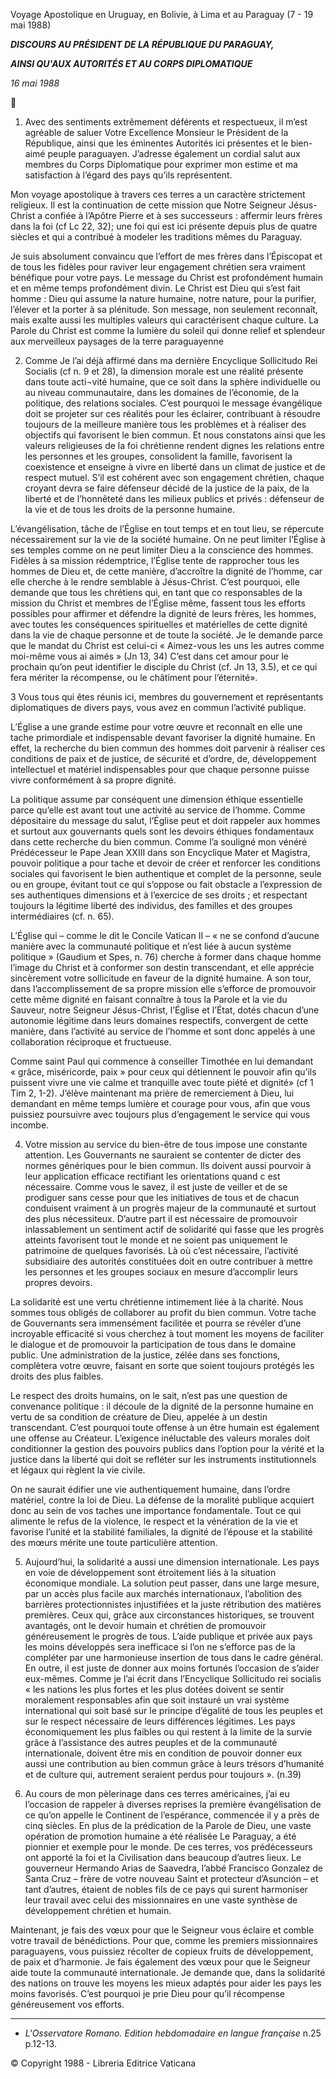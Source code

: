 Voyage Apostolique en Uruguay, en Bolivie, à Lima et au Paraguay (7 - 19 mai 1988)

***DISCOURS AU PRÉSIDENT DE LA RÉPUBLIQUE DU PARAGUAY,***

***AINSI QU'AUX AUTORITÉS ET AU CORPS DIPLOMATIQUE***

*16 mai 1988*



1. Avec des sentiments extrêmement déférents et respectueux, il m’est agréable de saluer Votre Excellence Monsieur le Président de la République, ainsi que les éminentes Autorités ici présentes et le bien-aimé peuple paraguayen. J’adresse également un cordial salut aux membres du Corps Diplomatique pour exprimer mon estime et ma satisfaction à l’égard des pays qu’ils représentent.

Mon voyage apostolique à travers ces terres a un caractère strictement religieux. Il est la continuation de cette mission que Notre Seigneur Jésus-Christ a confiée à l’Apôtre Pierre et à ses successeurs : affermir leurs frères dans la foi (cf Lc 22, 32); une foi qui est ici présente depuis plus de quatre siècles et qui a contribué à modeler les traditions mêmes du Paraguay.

Je suis absolument convaincu que l’effort de mes frères dans l’Épiscopat et de tous les fidèles pour raviver leur engagement chrétien sera vraiment bénéfique pour votre pays. Le message du Christ est profondément humain et en même temps profondément divin. Le Christ est Dieu qui s’est fait homme : Dieu qui assume la nature humaine, notre nature, pour la purifier, l’élever et la porter à sa plénitude. Son message, non seulement reconnaît, mais exalte aussi les multiples valeurs qui caractérisent chaque culture. La Parole du Christ est comme la lumière du soleil qui donne relief et splendeur aux merveilleux paysages de la terre paraguayenne

2. Comme Je l’ai déjà affirmé dans ma dernière Encyclique Sollicitudo Rei Socialis (cf n. 9 et 28), la dimension morale est une réalité présente dans toute acti¬vité humaine, que ce soit dans la sphère individuelle ou au niveau communautaire, dans les domaines de l’économie, de la politique, des relations sociales. C’est pourquoi le message évangélique doit se projeter sur ces réalités pour les éclairer, contribuant à résoudre toujours de la meilleure manière tous les problèmes et à réaliser des objectifs qui favorisent le bien commun. Et nous constatons ainsi que les valeurs religieuses de la foi chrétienne rendent dignes les relations entre les personnes et les groupes, consolident la famille, favorisent la coexistence et enseigne à vivre en liberté dans un climat de justice et de respect mutuel. S’il est cohérent avec son engagement chrétien, chaque croyant devra se faire défenseur décidé de la justice de la paix, de la liberté et de l’honnêteté dans les milieux publics et privés : défenseur de la vie et de tous les droits de la personne humaine.

L’évangélisation, tâche de l’Église en tout temps et en tout lieu, se répercute nécessairement sur la vie de la société humaine. On ne peut limiter l’Église à ses temples comme on ne peut limiter Dieu a la conscience des hommes. Fidèles à sa mission rédemptrice, l’Église tente de rapprocher tous les hommes de Dieu et, de cette manière, d’accroître la dignité de l’homme, car elle cherche à le rendre semblable à Jésus-Christ. C’est pourquoi, elle demande que tous les chrétiens qui, en tant que co responsables de la mission du Christ et membres de l’Église même, fassent tous les efforts possibles pour affirmer et défendre la dignité de leurs frères, les hommes, avec toutes les conséquences spirituelles et matérielles de cette dignité dans la vie de chaque personne et de toute la société. Je le demande parce que le mandat du Christ est celui-ci « Aimez-vous les uns les autres comme moi-même vous ai aimés » (Jn 13, 34) C’est dans cet amour pour le prochain qu’on peut identifier le disciple du Christ (cf. Jn 13, 3.5), et ce qui fera mériter la récompense, ou le châtiment pour l’éternité».

3 Vous tous qui êtes réunis ici, membres du gouvernement et représentants diplomatiques de divers pays, vous avez en commun l’activité publique.

L’Église a une grande estime pour votre œuvre et reconnaît en elle une tache primordiale et indispensable devant favoriser la dignité humaine. En effet, la recherche du bien commun des hommes doit parvenir à réaliser ces conditions de paix et de justice, de sécurité et d’ordre, de, développement intellectuel et matériel indispensables pour que chaque personne puisse vivre conformément à sa propre dignité.

La politique assume par conséquent une dimension éthique essentielle parce qu’elle est avant tout une activité au service de l’homme. Comme dépositaire du message du salut, l’Église peut et doit rappeler aux hommes et surtout aux gouvernants quels sont les devoirs éthiques fondamentaux dans cette recherche du bien commun. Comme l’a souligné mon vénéré Prédécesseur le Pape Jean XXIII dans son Encyclique Mater et Magistra, pouvoir politique a pour tache et devoir de créer et renforcer les conditions sociales qui favorisent le bien authentique et complet de la personne, seule ou en groupe, évitant tout ce qui s’oppose ou fait obstacle a l’expression de ses authentiques dimensions et à l’exercice de ses droits ; et respectant toujours la légitime liberté des individus, des familles et des groupes intermédiaires (cf. n. 65).

L’Église qui – comme le dit le Concile Vatican II – « ne se confond d’aucune manière avec la communauté politique et n’est liée à aucun système politique » (Gaudium et Spes, n. 76) cherche à former dans chaque homme l’image du Christ et à conformer son destin transcendant, et elle apprécie sincèrement votre sollicitude en faveur de la dignité humaine. A son tour, dans l’accomplissement de sa propre mission elle s’efforce de promouvoir cette même dignité en faisant connaître à tous la Parole et la vie du Sauveur, notre Seigneur Jésus-Christ, l’Église et l’État, dotés chacun d’une autonomie légitime dans leurs domaines respectifs, convergent de cette manière, dans l’activité au service de l’homme et sont donc appelés à une collaboration réciproque et fructueuse.

Comme saint Paul qui commence à conseiller Timothée en lui demandant « grâce, miséricorde, paix » pour ceux qui détiennent le pouvoir afin qu’ils puissent vivre une vie calme et tranquille avec toute piété et dignité» (cf 1 Tim 2, 1-2). J’élève maintenant ma prière de remerciement à Dieu, lui demandant en même temps lumière et courage pour vous, afin que vous puissiez poursuivre avec toujours plus d’engagement le service qui vous incombe.

4. Votre mission au service du bien-être de tous impose une constante attention. Les Gouvernants ne sauraient se contenter de dicter des normes génériques pour le bien commun. Ils doivent aussi pourvoir à leur application efficace rectifiant les orientations quand c est nécessaire. Comme vous le savez, il est juste de veiller et de se prodiguer sans cesse pour que les initiatives de tous et de chacun conduisent vraiment à un progrès majeur de la communauté et surtout des plus nécessiteux. D’autre part il est nécessaire de promouvoir inlassablement un sentiment actif de solidarité qui fasse que les progrès atteints favorisent tout le monde et ne soient pas uniquement le patrimoine de quelques favorisés. Là où c’est nécessaire, l’activité subsidiaire des autorités constituées doit en outre contribuer à mettre les personnes et les groupes sociaux en mesure d’accomplir leurs propres devoirs.

La solidarité est une vertu chrétienne intimement liée à la charité. Nous sommes tous obligés de collaborer au profit du bien commun. Votre tache de Gouvernants sera immensément facilitée et pourra se révéler d’une incroyable efficacité si vous cherchez à tout moment les moyens de faciliter le dialogue et de promouvoir la participation de tous dans le domaine public. Une administration de la justice, zélée dans ses fonctions, complètera votre œuvre, faisant en sorte que soient toujours protégés les droits des plus faibles.

Le respect des droits humains, on le sait, n’est pas une question de convenance politique : il découle de la dignité de la personne humaine en vertu de sa condition de créature de Dieu, appelée à un destin transcendant. C’est pourquoi toute offense à un être humain est également une offense au Créateur. L’exigence inéluctable des valeurs morales doit conditionner la gestion des pouvoirs publics dans l’option pour la vérité et la justice dans la liberté qui doit se refléter sur les instruments institutionnels et légaux qui règlent la vie civile.

On ne saurait édifier une vie authentiquement humaine, dans l’ordre matériel, contre la loi de Dieu. La défense de la moralité publique acquiert donc au sein de vos taches une importance fondamentale. Tout ce qui alimente le refus de la violence, le respect et la vénération de la vie et favorise l’unité et la stabilité familiales, la dignité de l’épouse et la stabilité des mœurs mérite une toute particulière attention.

5. Aujourd’hui, la solidarité a aussi une dimension internationale. Les pays en voie de développement sont étroitement liés à la situation économique mondiale. La solution peut passer, dans une large mesure, par un accès plus facile aux marchés internationaux, l’abolition des barrières protectionnistes injustifiées et la juste rétribution des matières premières. Ceux qui, grâce aux circonstances historiques, se trouvent avantagés, ont le devoir humain et chrétien de promouvoir généreusement le progrès de tous. L’aide publique et privée aux pays les moins développés sera inefficace si l’on ne s’efforce pas de la compléter par une harmonieuse insertion de tous dans le cadre général. En outre, il est juste de donner aux moins fortunés l’occasion de s’aider eux-mêmes. Comme je l’ai écrit dans l’Encyclique Sollicitudo rei socialis « les nations les plus fortes et les plus dotées doivent se sentir moralement responsables afin que soit instauré un vrai système international qui soit basé sur le principe d’égalité de tous les peuples et sur le respect nécessaire de leurs différences légitimes. Les pays économiquement les plus faibles ou qui restent à la limite de la survie grâce à l’assistance des autres peuples et de la communauté internationale, doivent être mis en condition de pouvoir donner eux aussi une contribution au bien commun grâce à leurs trésors d’humanité et de culture qui, autrement seraient perdus pour toujours ». (n.39)

6. Au cours de mon pèlerinage dans ces terres américaines, j’ai eu l’occasion de rappeler à diverses reprises la première évangélisation de ce qu’on appelle le Continent de l’espérance, commencée il y a près de cinq siècles. En plus de la prédication de la Parole de Dieu, une vaste opération de promotion humaine a été réalisée Le Paraguay, a été pionnier et exemple pour le monde. De ces terres, vos prédécesseurs ont apporté la foi et la Civilisation dans beaucoup d’autres lieux. Le gouverneur Hermando Arias de Saavedra, l’abbé Francisco Gonzalez de Santa Cruz – frère de votre nouveau Saint et protecteur d’Asunción – et tant d’autres, étaient de nobles fils de ce pays qui surent harmoniser leur travail avec celui des missionnaires en une vaste synthèse de développement chrétien et humain.

Maintenant, je fais des vœux pour que le Seigneur vous éclaire et comble votre travail de bénédictions. Pour que, comme les premiers missionnaires paraguayens, vous puissiez récolter de copieux fruits de développement, de paix et d’harmonie. Je fais également des vœux pour que le Seigneur aide toute la communauté internationale. Je demande que, dans la solidarité des nations on trouve les moyens les mieux adaptés pour aider les pays les moins favorisés. C’est pourquoi je prie Dieu pour qu’il récompense généreusement vos efforts.

* * *

* *L'Osservatore Romano. Edition hebdomadaire en langue française* n.25 p.12-13.

© Copyright 1988 - Libreria Editrice Vaticana